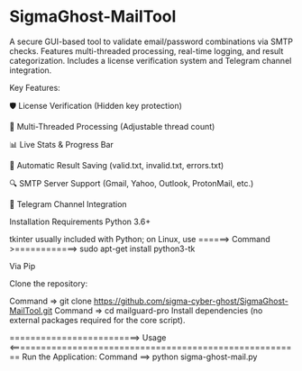# SigmaGhost-MailTool
A secure GUI-based tool to validate email/password combinations via SMTP checks. Features multi-threaded processing, real-time logging, and result categorization. Includes a license verification system and Telegram channel integration.

Key Features:

🛡️ License Verification (Hidden key protection)

🚀 Multi-Threaded Processing (Adjustable thread count)

📊 Live Stats & Progress Bar

📁 Automatic Result Saving (valid.txt, invalid.txt, errors.txt)

🔍 SMTP Server Support (Gmail, Yahoo, Outlook, ProtonMail, etc.)

📜 Telegram Channel Integration

Installation
Requirements
Python 3.6+

tkinter usually included with Python; on Linux, 
use ======> Command >============> sudo apt-get install python3-tk

Via Pip

Clone the repository:

Command => git clone https://github.com/sigma-cyber-ghost/SigmaGhost-MailTool.git
Command => cd mailguard-pro
Install dependencies (no external packages required for the core script).

=========================> Usage <========================================================
Run the Application:
Command ==> python sigma-ghost-mail.py
